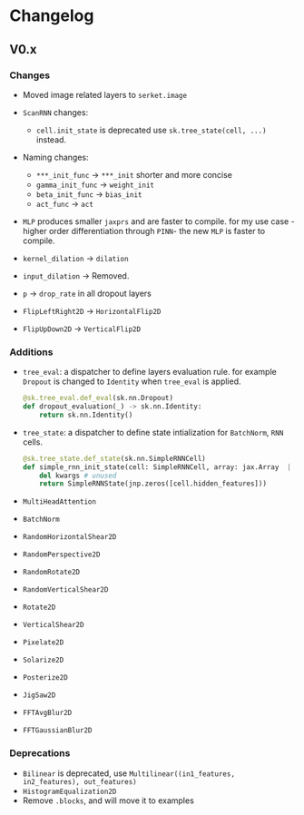 # Changelog

## V0.x

### Changes

- Moved image related layers to `serket.image`

- `ScanRNN` changes:

  - `cell.init_state` is deprecated use `sk.tree_state(cell, ...)` instead.

- Naming changes:
  - `***_init_func` -> `***_init` shorter and more concise
  - `gamma_init_func` -> `weight_init`
  - `beta_init_func` -> `bias_init`
  - `act_func` -> `act`
- `MLP` produces smaller `jaxprs` and are faster to compile. for my use case -higher order differentiation through `PINN`- the new `MLP` is faster to compile.
- `kernel_dilation` -> `dilation`
- `input_dilation` -> Removed.
- `p` -> `drop_rate` in all dropout layers
- `FlipLeftRight2D` -> `HorizontalFlip2D`
- `FlipUpDown2D` -> `VerticalFlip2D`

### Additions

- `tree_eval`: a dispatcher to define layers evaluation rule. for example `Dropout` is changed to `Identity` when `tree_eval` is applied.

  ```python
  @sk.tree_eval.def_eval(sk.nn.Dropout)
  def dropout_evaluation(_) -> sk.nn.Identity:
      return sk.nn.Identity()
  ```

- `tree_state`: a dispatcher to define state intialization for `BatchNorm`, `RNN` cells.

  ```python
  @sk.tree_state.def_state(sk.nn.SimpleRNNCell)
  def simple_rnn_init_state(cell: SimpleRNNCell, array: jax.Array  | None, **kwargs) -> SimpleRNNState:
      del kwargs # unused
      return SimpleRNNState(jnp.zeros([cell.hidden_features]))
  ```

- `MultiHeadAttention`
- `BatchNorm`
- `RandomHorizontalShear2D`
- `RandomPerspective2D`
- `RandomRotate2D`
- `RandomVerticalShear2D`
- `Rotate2D`
- `VerticalShear2D`
- `Pixelate2D`
- `Solarize2D`
- `Posterize2D`
- `JigSaw2D`
- `FFTAvgBlur2D`
- `FFTGaussianBlur2D`

### Deprecations

- `Bilinear` is deprecated, use `Multilinear((in1_features, in2_features), out_features)`
- `HistogramEqualization2D`
- Remove `.blocks`, and will move it to examples

